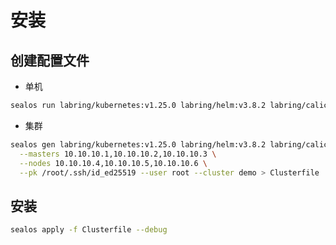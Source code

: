 # 安装

## 创建配置文件

- 单机

```bash
sealos run labring/kubernetes:v1.25.0 labring/helm:v3.8.2 labring/calico:v3.24.1 --single
```

- 集群

```bash
sealos gen labring/kubernetes:v1.25.0 labring/helm:v3.8.2 labring/calico:v3.24.1 \
  --masters 10.10.10.1,10.10.10.2,10.10.10.3 \
  --nodes 10.10.10.4,10.10.10.5,10.10.10.6 \
  --pk /root/.ssh/id_ed25519 --user root --cluster demo > Clusterfile
```

## 安装

```bash
sealos apply -f Clusterfile --debug
```
